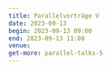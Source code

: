 ```yaml
---
title: Parallelvorträge V
date: 2023-09-13
begin: 2023-09-13 09:00
end: 2023-09-13 11:00
venue:
get-more: parallel-talks-5
---
```

